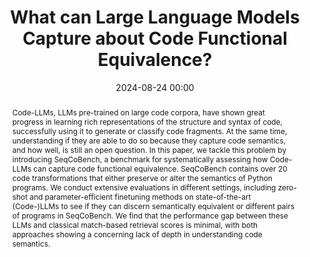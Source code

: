 ---
collection: publications
ref: "maveli2024seqcobench"
permalink: "publications/maveli2024seqcobench"
title: "What can Large Language Models Capture about Code Functional Equivalence?"
date: 2024-08-24 00:00
tags: generative llms evaluation
image: "/images/papers/maveli2024seqcobench/seqcobench.png"
authors: "Nickil Maveli, Antonio Vergari, Shay B. Cohen"
paperurl: "https://www.arxiv.org/abs/2408.11081"
pdf: "https://www.arxiv.org/pdf/2408.11081"
venue: "arXiv 2024"
excerpt: "The performance gap between match-based and LLM-based code evaluation metrics in assessing the code functional equivalence is minimal."
abstract: "Code-LLMs, LLMs pre-trained on large code corpora, have shown great progress in learning rich representations of the structure and syntax of code, successfully using it to generate or classify code fragments. At the same time, understanding if they are able to do so because they capture code semantics, and how well, is still an open question. In this paper, we tackle this problem by introducing SeqCoBench, a benchmark for systematically assessing how Code-LLMs can capture code functional equivalence. SeqCoBench contains over 20 code transformations that either preserve or alter the semantics of Python programs. We conduct extensive evaluations in different settings, including zero-shot and parameter-efficient finetuning methods on state-of-the-art (Code-)LLMs to see if they can discern semantically equivalent or different pairs of programs in SeqCoBench. We find that the performance gap between these LLMs and classical match-based retrieval scores is minimal, with both approaches showing a concerning lack of depth in understanding code semantics."
supplemental: 
bibtex: "@article{maveli2024can,
  title={What can Large Language Models Capture about Code Functional Equivalence?},
  author={Maveli, Nickil and Vergari, Antonio and Cohen, Shay B},
  journal={arXiv preprint arXiv:2408.11081},
  year={2024}
}"
---